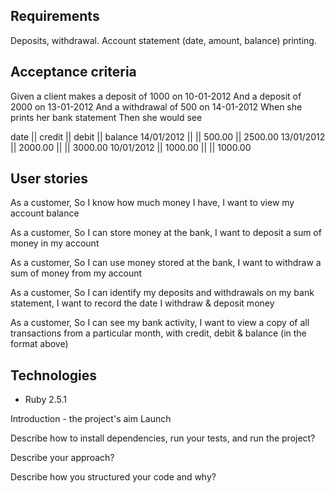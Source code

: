 

## Requirements

Deposits, withdrawal.
Account statement (date, amount, balance) printing.


## Acceptance criteria

Given a client makes a deposit of 1000 on 10-01-2012
And a deposit of 2000 on 13-01-2012
And a withdrawal of 500 on 14-01-2012
When she prints her bank statement
Then she would see

date || credit || debit || balance
14/01/2012 || || 500.00 || 2500.00
13/01/2012 || 2000.00 || || 3000.00
10/01/2012 || 1000.00 || || 1000.00

## User stories

As a customer,
So I know how much money I have,
I want to view my account balance

As a customer,
So I can store money at the bank,
I want to deposit a sum of money in my account

As a customer,
So I can use money stored at the bank,
I want to withdraw a sum of money from my account

As a customer,
So I can identify my deposits and withdrawals on my bank statement,
I want to record the date I withdraw & deposit money

As a customer,
So I can see my bank activity,
I want to view a copy of all transactions from a particular month, with credit, debit & balance (in the format above)

## Technologies

* Ruby 2.5.1

Introduction - the project's aim
Launch

Describe how to install dependencies, run your tests, and run the project?

Describe your approach?

Describe how you structured your code and why?
